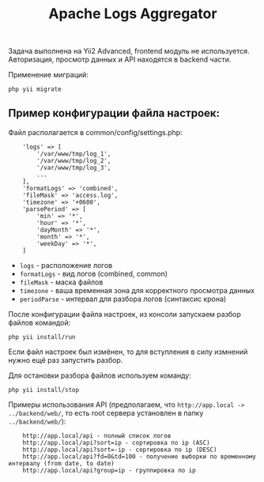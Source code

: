 <p align="center">
    <h1 align="center">Apache Logs Aggregator</h1>
    <br>
</p>

Задача выполнена на Yii2 Advanced, frontend модуль не используется.
Авторизация, просмотр данных и API находятся в backend части.

Применение миграций:
```
php yii migrate
```

Пример конфигурации файла настроек:
-------------------
Файл располагается в common/config/settings.php:
```
    'logs' => [
        '/var/www/tmp/log_1',
        '/var/www/tmp/log_2',
        '/var/www/tmp/log_3',
        ...
    ],
    'formatLogs' => 'combined',
    'fileMask' => 'access.log',
    'timezone' => '+0600',
    'parsePeriod' => [
        'min' => '*',
        'hour' => '*',
        'dayMonth' => '*',
        'month' => '*',
        'weekDay' => '*',
    ]
```

- `logs` - расположение логов
- `formatLogs` - вид логов (combined, common)
- `fileMask` - маска файлов
- `timezone` - ваша временная зона для корректного просмотра данных
- `periodParse` - интервал для разбора логов (синтаксис крона)

После конфигурации файла настроек, из консоли запускаем разбор файлов командой:
```
php yii install/run
```
Если файл настроек был измёнен, то для вступления в силу измнений нужно ещё раз запустить разбор.

Для остановки разбора файлов используем команду:
```
php yii install/stop
```

Примеры использования API (предполагаем, что `http://app.local -> ../backend/web/`, то есть root сервера установлен в папку `../backend/web/`):
```
    http://app.local/api - полный список логов
    http://app.local/api?sort=ip - сортировка по ip (ASC)
    http://app.local/api?sort=-ip - сортировка по ip (DESC)
    http://app.local/api?fd=0&td=100 - получение выборки по временному интервалу (from date, to date)
    http://app.local/api?group=ip - группировка по ip
```